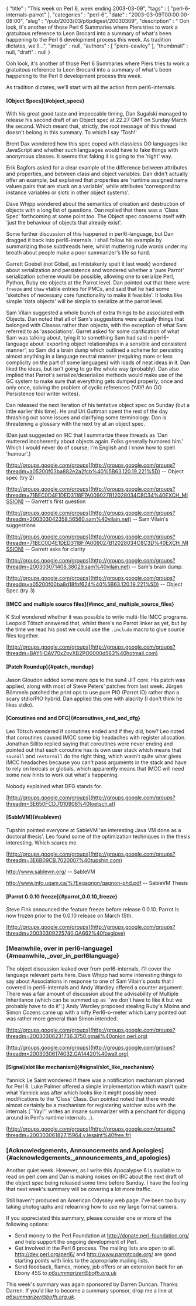 {
   "title" : "This week on Perl 6, week ending 2003-03-09",
   "tags" : [
      "perl-6-internals-parrot"
   ],
   "categories" : "perl-6",
   "date" : "2003-03-09T00:00:00-08:00",
   "slug" : "/pub/2003/03/p6pdigest/20030309",
   "description" : " Ooh look, it's another of those Perl 6 Summaries where Piers tries to work a gratuitous reference to Leon Brocard into a summary of what's been happening to the Perl 6 development process this week. As tradition dictates, we'll...",
   "image" : null,
   "authors" : [
      "piers-cawley"
   ],
   "thumbnail" : null,
   "draft" : null
}





Ooh look, it's another of those Perl 6 Summaries where Piers tries to
work a gratuitous reference to Leon Brocard into a summary of what's
been happening to the Perl 6 development process this week.

As tradition dictates, we'll start with all the action from
perl6-internals.

#### [Object Specs]{#object_specs}

With his great good taste and impeccable timing, Dan Sugalski managed to
release his second draft of an Object spec at 22.27 GMT on Sunday March
the second. Which meant that, strictly, the root message of this thread
doesn't belong in this summary. To which I say 'Tosh!'

Brent Dax wondered how this spec coped with classless OO languages like
JavaScript and whether such languages would have to fake things with
anonymous classes. It seems that faking it is going to the 'right' way.

Erik Bagfors asked for a clear example of the difference between
attributes and properties, and between class and object variables. Dan
didn't actually offer an example, but explained that properties are
'runtime assigned name values pairs that are stuck on a variable', while
attributes 'correspond to instance variables or slots in other object
systems'.

Dave Whipp wondered about the semantics of creation and destruction of
objects with a long list of questions. Dan replied that there was a
'Class Spec' forthcoming at some point too. The Object spec concerns
itself with 'just the behaviour of objects that already exist'.

Some further discussion of this happened in perl6-language, but Dan
dragged it back into perl6-internals. I shall follow his example by
summarizing those subthreads here, whilst muttering rude words under my
breath about people make a poor summarizer's life so hard.

Garrett Goebel (not Göbel, as I mistakenly spelt it last week) wondered
about serialization and persistence and wondered whether a 'pure Parrot'
serialization scheme would be possible, allowing one to serialize Perl,
Python, Ruby etc objects at the Parrot level. Dan pointed out that there
were `freeze` and `thaw` vtable entries for PMCs, and said that he had
some 'sketches of necessary core functionality to make it feasible'. It
looks like simple 'data objects' will be simple to serialize at the
parrot level.

Sam Vilain suggested a whole bunch of extra things to be associated with
Objects. Dan noted that all of Sam's suggestions were actually things
that belonged with Classes rather than objects, with the exception of
what Sam referred to as 'associations'. Garret asked for some
clarification of what Sam was talking about, tying it to something Sam
had said in perl6-language about 'exporting object relationships in a
sensible and consistent manner', so Sam did a brain dump which outlined
a scheme for persisting almost anything in a language neutral manner
(requiring more or less complicity on the part of some languages) with
loads of neat ideas in it. Dan liked the ideas, but isn't going to go
the whole way (probably). Dan also implied that Parrot's
serialize/deserialize methods would make use of the GC system to make
sure that everything gets dumped properly, once and only once, solving
the problem of cyclic references (YAY! An OO Persistence tool writer
writes).

Dan released the next iteration of his tentative object spec on Sunday
(but a little earlier this time). He and Uri Guttman spent the rest of
the day thrashing out some issues and clarifying some terminology. Dan
is threatening a glossary with the next try at an object spec.

(Dan just suggested on IRC that I summarize these threads as 'Dan
muttered incoherently about objects again. Folks generally humored him.'
Which I would never do of course; I'm English and I know how to spell
'humour'.)

[http://groups.google.com/groups](http://groups.google.com/groups?threadm=a05200f03ba882e2a2fcb%40%5B63.120.19.221%5D)
-- Object spec (try 2)

[http://groups.google.com/groups](http://groups.google.com/groups?threadm=71BEC0D4E1DED3118F7A009027B12028034C8C34%40EXCH_MISSION)
-- Garrett's first question

[http://groups.google.com/groups](http://groups.google.com/groups?threadm=200303042358.56560.sam%40vilain.net)
-- Sam Vilain's suggestions

[http://groups.google.com/groups](http://groups.google.com/groups?threadm=71BEC0D4E1DED3118F7A009027B12028034C8C3D%40EXCH_MISSION)
-- Garrett asks for clarity

[http://groups.google.com/groups](http://groups.google.com/groups?threadm=200303071408.38029.sam%40vilain.net)
-- Sam's brain dump.

[http://groups.google.com/groups](http://groups.google.com/groups?threadm=a05200f00ba8d18fbf624%40%5B63.120.19.221%5D)
-- Object Spec (try 3)

#### [IMCC and multiple source files]{#imcc_and_multiple_source_files}

K Stol wondered whether it was possible to write multi-file IMCC
programs. Leopold Tötsch answered that, whilst there's no Parrot linker
as yet, but by the time we read his post we could use the `.include`
macro to glue source files together.

[http://groups.google.com/groups](http://groups.google.com/groups?threadm=BAY1-DAV70xZpvXB2PO0000d563%40hotmail.com)

#### [Patch Roundup]{#patch_roundup}

Jason Gloudon added some more ops to the sun4 JIT core. His patch was
applied, along with most of Steve Peters' patches from last week. Jürgen
Bömmels patched the print ops to use pure PIO (Parrot IO) rather than a
scary stdio/PIO hybrid. Dan applied this one with alacrity (I don't
think he likes stdio).

#### [Coroutines end and DFG]{#coroutines_end_and_dfg}

Leo Tötsch wondered if coroutines ended and if they did, how? Leo noted
that coroutines caused IMCC some big headaches with register allocation.
Jonathan Sillito replied saying that coroutines were never ending and
pointed out that each coroutine has its own user stack which means that
`saveall` and `restoreall` do the right thing, which wasn't quite what
gives IMCC headaches because you can't pass arguments in the stack and
have to rely on lexicals or globals, which apparently means that IMCC
will need some new hints to work out what's happening.

Nobody explained what DFG stands for.

[http://groups.google.com/groups](http://groups.google.com/groups?threadm=3E650FCD.7010906%40toetsch.at)

#### [SableVM]{#sablevm}

Tupshin pointed everyone at SableVM 'an interesting Java VM done as a
doctoral thesis'. Leo found some of the optimization techniques in the
thesis interesting. Which scares me.

[http://groups.google.com/groups](http://groups.google.com/groups?threadm=3E6B09CB.7020007%40tupshin.com)

<http://www.sablevm.org/> -- SableVM

<http://www.info.uqam.ca/%7Eegagnon/gagnon-phd.pdf> -- SableVM Thesis

#### [Parrot 0.0.10 freeze]{#parrot_0.0.10_freeze}

Steve Fink announced the feature freeze before release 0.0.10. Parrot is
now frozen prior to the 0.0.10 release on March 15th.

[http://groups.google.com/groups](http://groups.google.com/groups?threadm=20030309225740.GA662%40foxglove)

### [Meanwhile, over in perl6-language]{#meanwhile,_over_in_perl6language}

The object discussion leaked over from perl6-internals, I'll cover the
language relevant parts here. Dave Whipp had some interesting things to
say about Associations in response to one of Sam Vilain's posts that I
covered in perl6-internals and Andy Wardley offered a counter argument.
There was a fair amount of discussion about the advisability of Multiple
Inheritance (which can be summed up as \`\`we don't have to like it but
we probably have to do it''.) Andy Wardley proposed stealing Ruby's
Mixins and Simon Cozens came up with a nifty Perl6-o-meter which Larry
pointed out was rather more general than Simon intended.

[http://groups.google.com/groups](http://groups.google.com/groups?threadm=20030306231736.3750.qmail%40onion.perl.org)

[http://groups.google.com/groups](http://groups.google.com/groups?threadm=20030306174032.GA14420%40wall.org)

#### [Signal/slot like mechanism]{#signal/slot_like_mechanism}

Yannick Le Saint wondered if there was a notification mechanism planned
for Perl 6. Luke Palmer offered a simple implementation which wasn't
quite what Yannick was after which looks like it might possibly need
modifications to the 'Class' Class. Dan pointed noted that there would
almost certainly be a mechanism for registering watcher subs with the
internals (\`\`Yay!'' writes an insane summarizer with a penchant for
digging around in Perl's runtime internals...).

[http://groups.google.com/groups](http://groups.google.com/groups?threadm=200303061827.15964.y.lesaint%40free.fr)

### [Acknowledgements, Announcements and Apologies]{#acknowledgements,_announcements_and_apologies}

Another quiet week. However, as I write this Apocalypse 6 is available
to read on perl.com and Dan is making noises on IRC about the next draft
of the object spec being released some time before Sunday. I have the
feeling that next week's summary will be covering a lot more traffic.

Still haven't produced an American Odyssey web page. I've been too busy
taking photographs and relearning how to use my large format camera.

If you appreciated this summary, please consider one or more of the
following options:

-   Send money to the Perl Foundation at
    <http://donate.perl-foundation.org/> and help support the ongoing
    development of Perl.
-   Get involved in the Perl 6 process. The mailing lists are open to
    all. <http://dev.perl.org/perl6/> and <http://www.parrotcode.org/>
    are good starting points with links to the appropriate mailing
    lists.
-   Send feedback, flames, money, job offers or an extension back for an
    Ebony 45S to *<p6summarizer@bofh.org.uk>*

This week's summary was again sponsored by Darren Duncan. Thanks Darren.
If you'd like to become a summary sponsor, drop me a line at
*<p6summarizer@bofh.org.uk>*.


